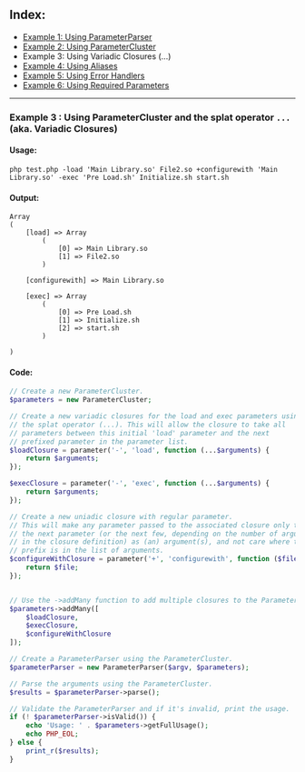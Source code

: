 ## Index:
* [Example 1: Using ParameterParser](https://github.com/nathan-fiscaletti/parameterparser/blob/master/examples/Example1.md)
* [Example 2: Using ParameterCluster](https://github.com/nathan-fiscaletti/parameterparser/blob/master/examples/Example2.md)
* Example 3: Using Variadic Closures (...)
* [Example 4: Using Aliases](https://github.com/nathan-fiscaletti/parameterparser/blob/master/examples/Example4.md)
* [Example 5: Using Error Handlers](https://github.com/nathan-fiscaletti/parameterparser/blob/master/examples/Example5.md)
* [Example 6: Using Required Parameters](https://github.com/nathan-fiscaletti/parameterparser/blob/master/examples/Example6.md)

----
### Example 3 : Using ParameterCluster and the splat operator `...` (aka. Variadic Closures)

#### Usage: 
    php test.php -load 'Main Library.so' File2.so +configurewith 'Main Library.so' -exec 'Pre Load.sh' Initialize.sh start.sh
#### Output:
    Array
    (
        [load] => Array
            (
                [0] => Main Library.so
                [1] => File2.so
            )

        [configurewith] => Main Library.so

        [exec] => Array
            (
                [0] => Pre Load.sh
                [1] => Initialize.sh
                [2] => start.sh
            )

    )
#### Code:
```php
// Create a new ParameterCluster.
$parameters = new ParameterCluster;

// Create a new variadic closures for the load and exec parameters using
// the splat operator (...). This will allow the closure to take all
// parameters between this initial 'load' parameter and the next 
// prefixed parameter in the parameter list.
$loadClosure = parameter('-', 'load', function (...$arguments) {
    return $arguments;
});

$execClosure = parameter('-', 'exec', function (...$arguments) {
    return $arguments;
});

// Create a new uniadic closure with regular parameter.
// This will make any parameter passed to the associated closure only take
// the next parameter (or the next few, depending on the number of arguments
// in the closure definition) as (an) argument(s), and not care where the next 
// prefix is in the list of arguments.
$configureWithClosure = parameter('+', 'configurewith', function ($file) {
    return $file;
});


// Use the ->addMany function to add multiple closures to the ParameterCluster.
$parameters->addMany([
    $loadClosure,
    $execClosure,
    $configureWithClosure
]);

// Create a ParameterParser using the ParameterCluster.
$parameterParser = new ParameterParser($argv, $parameters);

// Parse the arguments using the ParameterCluster.
$results = $parameterParser->parse();

// Validate the ParameterParser and if it's invalid, print the usage.
if (! $parameterParser->isValid()) {
    echo 'Usage: ' . $parameters->getFullUsage();
    echo PHP_EOL;
} else {
    print_r($results);
}

```
